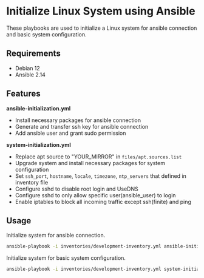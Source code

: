 # Initialize Linux System using Ansible

These playbooks are used to initialize a Linux system for ansible connection and basic system configuration.  

## Requirements

- Debian 12
- Ansible 2.14

## Features

**ansible-initialization.yml**

- Install necessary packages for ansible connection
- Generate and transfer ssh key for ansible connection
- Add ansible user and grant sudo permission

**system-initialization.yml**

- Replace apt source to "YOUR_MIRROR" in `files/apt.sources.list`
- Upgrade system and install necessary packages for system configuration
- Set `ssh_port`, `hostname`, `locale`, `timezone`, `ntp_servers` that defined in inventory file
- Configure sshd to disable root login and UseDNS
- Configure sshd to only allow specific user(ansible_user) to login
- Enable iptables to block all incoming traffic except ssh(finite) and ping

## Usage

Initialize system for ansible connection.

```bash
ansible-playbook -i inventories/development-inventory.yml ansible-initialization.yml -k -K
```

Initialize system for basic system configuration.

```bash
ansible-playbook -i inventories/development-inventory.yml system-initialization.yml -K
```